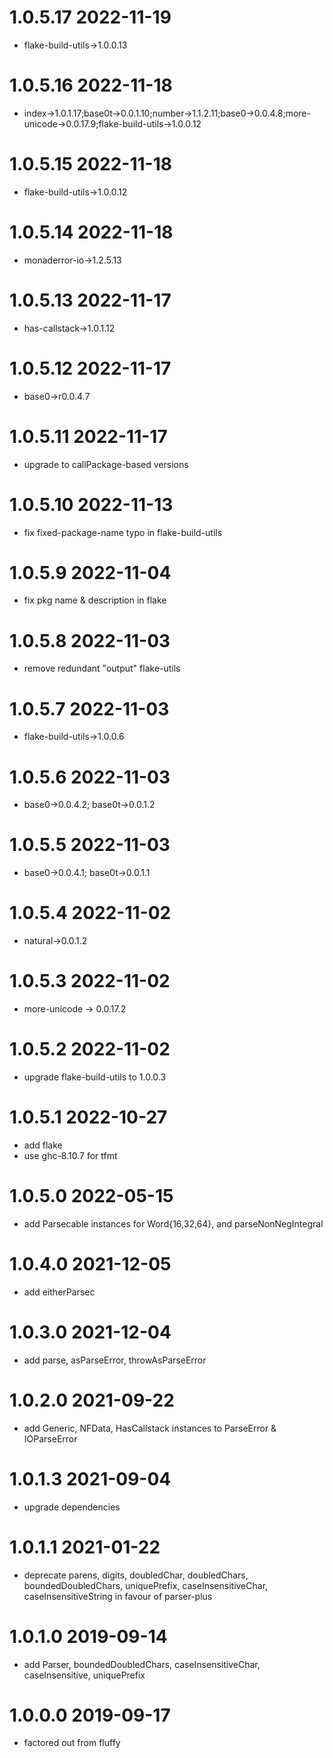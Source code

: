 1.0.5.17 2022-11-19
===================
- flake-build-utils->1.0.0.13

1.0.5.16 2022-11-18
===================
- index->1.0.1.17;base0t->0.0.1.10;number->1.1.2.11;base0->0.0.4.8;more-unicode->0.0.17.9;flake-build-utils->1.0.0.12

1.0.5.15 2022-11-18
===================
- flake-build-utils->1.0.0.12

1.0.5.14 2022-11-18
===================
- monaderror-io->1.2.5.13

1.0.5.13 2022-11-17
===================
- has-callstack->1.0.1.12

1.0.5.12 2022-11-17
===================
- base0->r0.0.4.7

1.0.5.11 2022-11-17
===================
- upgrade to callPackage-based versions

1.0.5.10 2022-11-13
===================
- fix fixed-package-name typo in flake-build-utils

1.0.5.9 2022-11-04
==================
- fix pkg name & description in flake

1.0.5.8 2022-11-03
==================
- remove redundant "output" flake-utils

1.0.5.7 2022-11-03
==================
- flake-build-utils->1.0.0.6

1.0.5.6 2022-11-03
==================
- base0->0.0.4.2; base0t->0.0.1.2

1.0.5.5 2022-11-03
==================
- base0->0.0.4.1; base0t->0.0.1.1

1.0.5.4 2022-11-02
==================
- natural->0.0.1.2

1.0.5.3 2022-11-02
==================
- more-unicode -> 0.0.17.2

1.0.5.2 2022-11-02
==================
- upgrade flake-build-utils to 1.0.0.3

1.0.5.1 2022-10-27
==================
- add flake
- use ghc-8.10.7 for tfmt

1.0.5.0 2022-05-15
==================
- add Parsecable instances for Word{16,32,64}, and parseNonNegIntegral

1.0.4.0 2021-12-05
==================
- add eitherParsec

1.0.3.0 2021-12-04
==================
- add parse, asParseError, throwAsParseError

1.0.2.0 2021-09-22
==================
- add Generic, NFData, HasCallstack instances to ParseError & IOParseError

1.0.1.3 2021-09-04
==================
- upgrade dependencies

1.0.1.1 2021-01-22
==================
- deprecate parens, digits, doubledChar, doubledChars, boundedDoubledChars,
  uniquePrefix, caseInsensitiveChar, caseInsensitiveString in favour of
  parser-plus

1.0.1.0 2019-09-14
==================
- add Parser, boundedDoubledChars, caseInsensitiveChar, caseInsensitive,
  uniquePrefix

1.0.0.0 2019-09-17
==================
- factored out from fluffy
